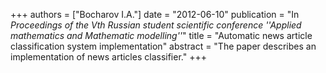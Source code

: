 +++
authors = ["Bocharov I.A."]
date = "2012-06-10"
publication = "In *Proceedings of the Vth Russian student scientific conference ''Applied mathematics and Mathematic modelling''*"
title = "Automatic news article classification system implementation"
abstract = "The paper describes an implementation of news articles classifier."
+++
